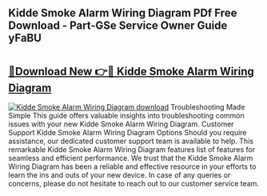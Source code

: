 ## Kidde Smoke Alarm Wiring Diagram PDf Free Download - Part-GSe Service Owner Guide yFaBU

# <h2><a href="http://dfqa5g.blite.top/?on=Kidde+Smoke+Alarm+Wiring+Diagram">🔗Download New 👉🔴 Kidde Smoke Alarm Wiring Diagram</a></h2>

[![Kidde Smoke Alarm Wiring Diagram download](https://i.imgur.com/lujVjoI.png)](http://dfqa5g.blite.top/?on=Kidde+Smoke+Alarm+Wiring+Diagram)
Troubleshooting Made Simple This guide offers valuable insights into troubleshooting common issues with your new Kidde Smoke Alarm Wiring Diagram. Customer Support Kidde Smoke Alarm Wiring Diagram Options Should you require assistance, our dedicated customer support team is available to help. This remarkable Kidde Smoke Alarm Wiring Diagram features list of features for seamless and efficient performance. We trust that the Kidde Smoke Alarm Wiring Diagram has been a reliable and effective resource in your efforts to learn the ins and outs of your new device. In case of any queries or concerns, please do not hesitate to reach out to our customer service team.
